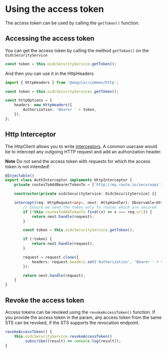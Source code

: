 # Using the access token

The access token can be used by calling the `getToken()` function.

## Accessing the access token

You can get the access token by calling the method `getToken()` on the `OidcSecurityService`

```typescript
const token = this.oidcSecurityService.getToken();
```

And then you can use it in the HttpHeaders

```typescript
import { HttpHeaders } from '@angular/common/http';

const token = this.oidcSecurityServices.getToken();

const httpOptions = {
    headers: new HttpHeaders({
        Authorization: 'Bearer ' + token,
    }),
};
```

## Http Interceptor

The HttpClient allows you to write [interceptors](https://angular.io/guide/http#intercepting-all-requests-or-responses). A common usecase would be to intercept any outgoing HTTP request and add an authorization header.

**Note** Do not send the access token with requests for which the access token is not intended!

```typescript
@Injectable()
export class AuthInterceptor implements HttpInterceptor {
    private routesToAddBearerTokenTo = ['http://my.route.io/secureapi'];

    constructor(private oidcSecurityService: OidcSecurityService) {}

    intercept(req: HttpRequest<any>, next: HttpHandler): Observable<HttpEvent<any>> {
        // Ensure we send the token only to routes which are secured
        if (!this.routesToAddTokenTo.find((x) => x === req.url)) {
            return next.handle(request);
        }

        const token = this.oidcSecurityService.getToken();

        if (!token) {
            return next.handle(request);
        }

        request = request.clone({
            headers: request.headers.set('Authorization', 'Bearer ' + token),
        });

        return next.handle(request);
    }
}
```

## Revoke the access token

Access tokens can be revoked using the `revokeAccessToken()` function. If you provide the access token in the param, any access token from the same STS can be revoked, if the STS supports the revocation endpoint.

```typescript
revokeAccessToken() {
    this.oidcSecurityService.revokeAccessToken()
        .subscribe((result) => console.log(result));
}
```

